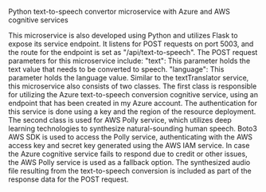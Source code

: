Python text-to-speech convertor microservice with Azure and AWS cognitive services

This microservice is also developed using Python and utilizes Flask to expose its service endpoint. It listens for POST requests on port 5003, and the route for the endpoint is set as "/api/text-to-speech". The POST request parameters for this microservice include:
"text": This parameter holds the text value that needs to be converted to speech.
"language": This parameter holds the language value.
Similar to the textTranslator service, this microservice also consists of two classes. The first class is responsible for utilizing the Azure text-to-speech conversion cognitive service, using an endpoint that has been created in my Azure account. The authentication for this service is done using a key and the region of the resource deployment. The second class is used for AWS Polly service, which utilizes deep learning technologies to synthesize natural-sounding human speech. Boto3 AWS SDK is used to access the Polly service, authenticating with the AWS access key and secret key generated using the AWS IAM service.
In case the Azure cognitive service fails to respond due to credit or other issues, the AWS Polly service is used as a fallback option. The synthesized audio file resulting from the text-to-speech conversion is included as part of the response data for the POST request.
